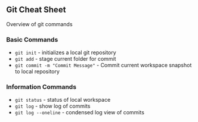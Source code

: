 ## Git Cheat Sheet

Overview of git commands

### Basic Commands
* `git init` - initializes a local git repository
* `git add` - stage current folder for commit
* `git commit -m "Commit Message"` - Commit current workspace snapshot to local repository

### Information Commands
* `git status` - status of local workspace
* `git log` - show log of commits
* `git log --oneline` - condensed log view of commits
